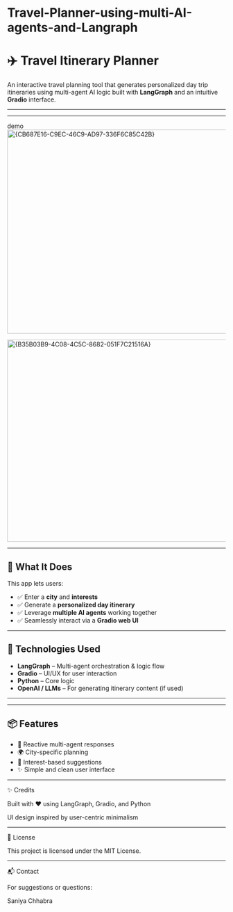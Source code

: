 # Travel-Planner-using-multi-AI-agents-and-Langraph

# ✈️ Travel Itinerary Planner

An interactive travel planning tool that generates personalized day trip itineraries using multi-agent AI logic built with **LangGraph** and an intuitive **Gradio** interface.

---



---
demo 
<img width="871" height="469" alt="{CB687E16-C9EC-46C9-AD97-336F6C85C42B}" src="https://github.com/user-attachments/assets/f3f7a261-6ba7-4f8f-a3af-2fc581b78305" />

<img width="827" height="465" alt="{B35B03B9-4C08-4C5C-8682-051F7C21516A}" src="https://github.com/user-attachments/assets/96335fe5-6598-4cb3-8c84-46d27cc75dfa" />



---

## 🧠 What It Does

This app lets users:

- ✅ Enter a **city** and **interests**
- ✅ Generate a **personalized day itinerary**
- ✅ Leverage **multiple AI agents** working together
- ✅ Seamlessly interact via a **Gradio web UI**

---

## 🚀 Technologies Used

- **LangGraph** – Multi-agent orchestration & logic flow  
- **Gradio** – UI/UX for user interaction  
- **Python** – Core logic  
- **OpenAI / LLMs** – For generating itinerary content (if used)

---





---

## 📦 Features

- 🔄 Reactive multi-agent responses
- 🌍 City-specific planning
- 🎯 Interest-based suggestions
- ✨ Simple and clean user interface

---

✨ Credits

Built with ❤️ using LangGraph, Gradio, and Python

UI design inspired by user-centric minimalism


---
📄 License

This project is licensed under the MIT License.

---

📬 Contact

For suggestions or questions:

Saniya Chhabra

